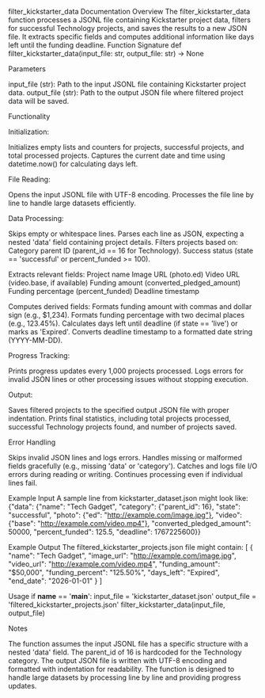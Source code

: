 filter_kickstarter_data Documentation
Overview
The filter_kickstarter_data function processes a JSONL file containing Kickstarter project data, filters for successful Technology projects, and saves the results to a new JSON file. It extracts specific fields and computes additional information like days left until the funding deadline.
Function Signature
def filter_kickstarter_data(input_file: str, output_file: str) -> None

Parameters

input_file (str): Path to the input JSONL file containing Kickstarter project data.
output_file (str): Path to the output JSON file where filtered project data will be saved.

Functionality

Initialization:

Initializes empty lists and counters for projects, successful projects, and total processed projects.
Captures the current date and time using datetime.now() for calculating days left.


File Reading:

Opens the input JSONL file with UTF-8 encoding.
Processes the file line by line to handle large datasets efficiently.


Data Processing:

Skips empty or whitespace lines.
Parses each line as JSON, expecting a nested 'data' field containing project details.
Filters projects based on:
Category parent ID (parent_id == 16 for Technology).
Success status (state == 'successful' or percent_funded >= 100).


Extracts relevant fields:
Project name
Image URL (photo.ed)
Video URL (video.base, if available)
Funding amount (converted_pledged_amount)
Funding percentage (percent_funded)
Deadline timestamp


Computes derived fields:
Formats funding amount with commas and dollar sign (e.g., $1,234).
Formats funding percentage with two decimal places (e.g., 123.45%).
Calculates days left until deadline (if state == 'live') or marks as 'Expired'.
Converts deadline timestamp to a formatted date string (YYYY-MM-DD).




Progress Tracking:

Prints progress updates every 1,000 projects processed.
Logs errors for invalid JSON lines or other processing issues without stopping execution.


Output:

Saves filtered projects to the specified output JSON file with proper indentation.
Prints final statistics, including total projects processed, successful Technology projects found, and number of projects saved.



Error Handling

Skips invalid JSON lines and logs errors.
Handles missing or malformed fields gracefully (e.g., missing 'data' or 'category').
Catches and logs file I/O errors during reading or writing.
Continues processing even if individual lines fail.

Example Input
A sample line from kickstarter_dataset.json might look like:
{"data": {"name": "Tech Gadget", "category": {"parent_id": 16}, "state": "successful", "photo": {"ed": "http://example.com/image.jpg"}, "video": {"base": "http://example.com/video.mp4"}, "converted_pledged_amount": 50000, "percent_funded": 125.5, "deadline": 1767225600}}

Example Output
The filtered_kickstarter_projects.json file might contain:
[
  {
    "name": "Tech Gadget",
    "image_url": "http://example.com/image.jpg",
    "video_url": "http://example.com/video.mp4",
    "funding_amount": "$50,000",
    "funding_percent": "125.50%",
    "days_left": "Expired",
    "end_date": "2026-01-01"
  }
]

Usage
if __name__ == '__main__':
    input_file = 'kickstarter_dataset.json'
    output_file = 'filtered_kickstarter_projects.json'
    filter_kickstarter_data(input_file, output_file)

Notes

The function assumes the input JSONL file has a specific structure with a nested 'data' field.
The parent_id of 16 is hardcoded for the Technology category.
The output JSON file is written with UTF-8 encoding and formatted with indentation for readability.
The function is designed to handle large datasets by processing line by line and providing progress updates.
